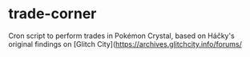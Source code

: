 # trade-corner

Cron script to perform trades in Pokémon Crystal, based on Háčky's original findings on [Glitch City](https://archives.glitchcity.info/forums/